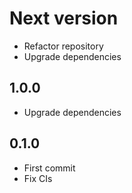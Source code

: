 # Next version
+ Refactor repository
+ Upgrade dependencies

## 1.0.0
+ Upgrade dependencies

## 0.1.0
+ First commit
+ Fix CIs